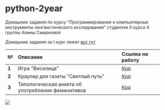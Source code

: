 # python-2year
Домашние задания по курсу "Программирование и компьютерные инструменты лингвистического исследования" студентки II курса 4 группы Алины Смирновой

Домашние задания за I курс лежат [вот тут](https://www.github.com)

№|Описание|Ссылка на работу
---|:---|:---
**1**|Игра "Виселица"|[*Код*](https://www.github.com/)
**2**|Краулер для газеты "Светлый путь"|[*Код*](https://www.github.com/)
**3**|Типологическая анкета об употреблении феминитивов|[*Код*](https://www.github.com/)
![](https://cs11.pikabu.ru/post_img/2018/04/24/4/1524546848176425783.jpg)

